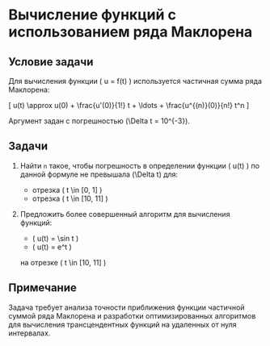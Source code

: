 # Вычисление функций с использованием ряда Маклорена

## Условие задачи

Для вычисления функции \( u = f(t) \) используется частичная сумма ряда Маклорена:

\[
u(t) \approx u(0) + \frac{u'(0)}{1!} t + \ldots + \frac{u^{(n)}(0)}{n!} t^n
\]

Аргумент задан с погрешностью \(\Delta t = 10^{-3}\).

## Задачи

1. Найти `n` такое, чтобы погрешность в определении функции \( u(t) \) по данной формуле не превышала \(\Delta t\) для:
   - отрезка \( t \in [0, 1] \)
   - отрезка \( t \in [10, 11] \)

2. Предложить более совершенный алгоритм для вычисления функций:
   - \( u(t) = \sin t \)
   - \( u(t) = e^t \)
   
   на отрезке \( t \in [10, 11] \)

## Примечание

Задача требует анализа точности приближения функции частичной суммой ряда Маклорена и разработки оптимизированных алгоритмов для вычисления трансцендентных функций на удаленных от нуля интервалах.
